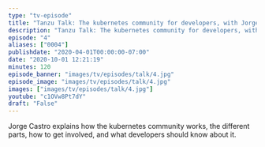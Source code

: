 ```yaml
---
type: "tv-episode"
title: "Tanzu Talk: The kubernetes community for developers, with Jorge Castro"
description: "Tanzu Talk: The kubernetes community for developers, with Jorge Castro"
episode: "4"
aliases: ["0004"]
publishdate: "2020-04-01T00:00:00-07:00"
date: "2020-10-01 12:21:19"
minutes: 120
episode_banner: "images/tv/episodes/talk/4.jpg"
episode_image: "images/tv/episodes/talk/4.jpg"
images: ["images/tv/episodes/talk/4.jpg"]
youtube: "c1OVw8Pt7dY"
draft: "False"
---
```


Jorge Castro explains how the kubernetes community works, the different parts, how to get involved, and what developers should know about it.